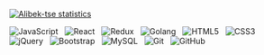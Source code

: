 [![Alibek-tse statistics](https://github-readme-stats.vercel.app/api?username=alibek-tse&show_icons=true&theme=onedark)](#)

![JavaScript](https://img.shields.io/badge/-JavaScript-black?logo=javascript&style=for-the-badge)&nbsp;&nbsp;
![React](https://img.shields.io/badge/-React-black?logo=react&style=for-the-badge)&nbsp;&nbsp;
![Redux](https://img.shields.io/badge/-Redux-black?logo=redux&style=for-the-badge)&nbsp;&nbsp;
![Golang](https://img.shields.io/badge/-Golang-black?logo=go&style=for-the-badge)&nbsp;&nbsp;
![HTML5](https://img.shields.io/badge/-HTML5-black?logo=html5&style=for-the-badge)&nbsp;&nbsp;
![CSS3](https://img.shields.io/badge/-CSS3-black?logo=css3&style=for-the-badge)&nbsp;&nbsp;
![jQuery](https://img.shields.io/badge/-jQuery-black?logo=jquery&style=for-the-badge)&nbsp;&nbsp;
![Bootstrap](https://img.shields.io/badge/-Bootstrap-black?logo=bootstrap&style=for-the-badge)&nbsp;&nbsp;
![MySQL](https://img.shields.io/badge/-MySQL-black?logo=mysql&style=for-the-badge)&nbsp;&nbsp;
![Git](https://img.shields.io/badge/-Git-black?logo=git&style=for-the-badge)&nbsp;&nbsp;
![GitHub](https://img.shields.io/badge/-GitHub-black?logo=github&style=for-the-badge)&nbsp;&nbsp;


